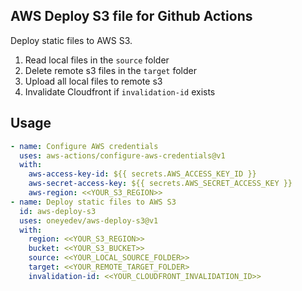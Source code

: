 ## AWS Deploy S3 file for Github Actions

Deploy static files to AWS S3.

1. Read local files in the `source` folder
1. Delete remote s3 files in the `target` folder
1. Upload all local files to remote s3
1. Invalidate Cloudfront if `invalidation-id` exists

## Usage

```yaml
- name: Configure AWS credentials
  uses: aws-actions/configure-aws-credentials@v1
  with:
    aws-access-key-id: ${{ secrets.AWS_ACCESS_KEY_ID }}
    aws-secret-access-key: ${{ secrets.AWS_SECRET_ACCESS_KEY }}
    aws-region: <<YOUR_S3_REGION>>
- name: Deploy static files to AWS S3
  id: aws-deploy-s3
  uses: oneyedev/aws-deploy-s3@v1
  with:
    region: <<YOUR_S3_REGION>>
    bucket: <<YOUR_S3_BUCKET>>
    source: <<YOUR_LOCAL_SOURCE_FOLDER>>
    target: <<YOUR_REMOTE_TARGET_FOLDER>
    invalidation-id: <<YOUR_CLOUDFRONT_INVALIDATION_ID>>
```
